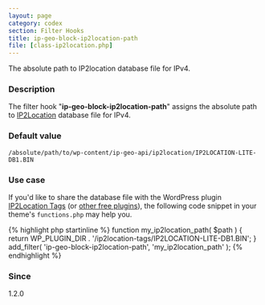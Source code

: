 ```yaml
---
layout: page
category: codex
section: Filter Hooks
title: ip-geo-block-ip2location-path
file: [class-ip2location.php]
---
```


The absolute path to IP2location database file for IPv4.

<!--more-->

### Description ###

The filter hook "**ip-geo-block-ip2location-path**" assigns the absolute path 
to [IP2Location][IP2Location] database file for IPv4.

### Default value ###

`/absolute/path/to/wp-content/ip-geo-api/ip2location/IP2LOCATION-LITE-DB1.BIN`

### Use case ###

If you'd like to share the database file with the WordPress plugin 
[IP2Location Tags][IP2Tag] (or [other free plugins][IP2Free]), the following 
code snippet in your theme's `functions.php` may help you.

{% highlight php startinline %}
function my_ip2location_path( $path ) {
    return WP_PLUGIN_DIR . '/ip2location-tags/IP2LOCATION-LITE-DB1.BIN';
}
add_filter( 'ip-geo-block-ip2location-path', 'my_ip2location_path' );
{% endhighlight %}

### Since ###

1.2.0

[IP-Geo-Block]: https://wordpress.org/plugins/ip-geo-block/ "WordPress › IP Geo Block « WordPress Plugins"
[IP2Location]:  http://www.ip2location.com/ "IP Address Geolocation to Identify Website Visitor's Geographical Location"
[IP2Tag]:       https://wordpress.org/plugins/ip2location-tags/ "WordPress › IP2Location Tags « WordPress Plugins"
[IP2Free]:      https://www.ip2location.com/free/plugins "Free Plugins | IP2Location.com"
